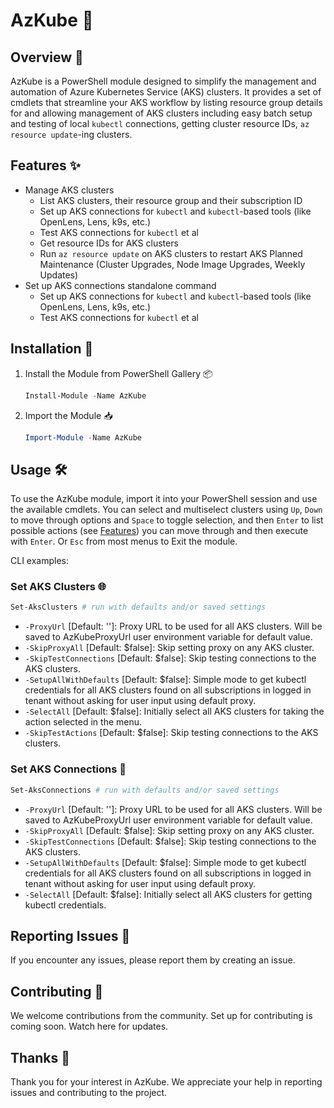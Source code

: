 # AzKube 🚀

## Overview 📖
AzKube is a PowerShell module designed to simplify the management and automation of Azure Kubernetes Service (AKS) clusters. It provides a set of cmdlets that streamline your AKS workflow by listing resource group details for and allowing management of AKS clusters including easy batch setup and testing of local `kubectl` connections, getting cluster resource IDs, `az resource update`-ing clusters.

## Features ✨
- Manage AKS clusters
  - List AKS clusters, their resource group and their subscription ID
  - Set up AKS connections for `kubectl` and `kubectl`-based tools (like OpenLens, Lens, k9s, etc.)
  - Test AKS connections for `kubectl` et al
  - Get resource IDs for AKS clusters
  - Run `az resource update` on AKS clusters to restart AKS Planned Maintenance (Cluster Upgrades, Node Image Upgrades, Weekly Updates)
- Set up AKS connections standalone command
    - Set up AKS connections for `kubectl` and `kubectl`-based tools (like OpenLens, Lens, k9s, etc.)
    - Test AKS connections for `kubectl` et al

## Installation 🤝
1. Install the Module from PowerShell Gallery 📦
    ```powershell
    Install-Module -Name AzKube
    ```

2. Import the Module 📥
    ```powershell
    Import-Module -Name AzKube
    ```
## Usage 🛠️
To use the AzKube module, import it into your PowerShell session and use the available cmdlets. You can select and multiselect clusters using `Up`, `Down` to move through options and `Space` to toggle selection, and then `Enter` to list possible actions (see [Features](#Features)) you can move through and then execute with `Enter`. Or `Esc` from most menus to Exit the module.

CLI examples:

### Set AKS Clusters 🌐
```powershell
Set-AksClusters # run with defaults and/or saved settings
```
- `-ProxyUrl` [Default: '']: Proxy URL to be used for all AKS clusters. Will be saved to AzKubeProxyUrl user environment variable for default value.
- `-SkipProxyAll` [Default: $false]: Skip setting proxy on any AKS cluster.
- `-SkipTestConnections` [Default: $false]: Skip testing connections to the AKS clusters.
- `-SetupAllWithDefaults` [Default: $false]: Simple mode to get kubectl credentials for all AKS clusters found on all subscriptions in logged in tenant without asking for user input using default proxy.
- `-SelectAll` [Default: $false]: Initially select all AKS clusters for taking the action selected in the menu.
- `-SkipTestActions` [Default: $false]: Skip testing connections to the AKS clusters.

### Set AKS Connections 🔗
```powershell
Set-AksConnections # run with defaults and/or saved settings
```
- `-ProxyUrl` [Default: '']: Proxy URL to be used for all AKS clusters. Will be saved to AzKubeProxyUrl user environment variable for default value.
- `-SkipProxyAll` [Default: $false]: Skip setting proxy on any AKS cluster.
- `-SkipTestConnections` [Default: $false]: Skip testing connections to the AKS clusters.
- `-SetupAllWithDefaults` [Default: $false]: Simple mode to get kubectl credentials for all AKS clusters found on all subscriptions in logged in tenant without asking for user input using default proxy.
- `-SelectAll` [Default: $false]: Initially select all AKS clusters for getting kubectl credentials.

## Reporting Issues 🐛
If you encounter any issues, please report them by creating an issue. 
<!-- If you encounter any issues, please report them by creating an issue as described at [ISSUES.md](./docs/ISSUES.md). -->

## Contributing 🤝
We welcome contributions from the community. Set up for contributing is coming soon. Watch here for updates.

## Thanks 🙏
Thank you for your interest in AzKube. We appreciate your help in reporting issues and contributing to the project.
